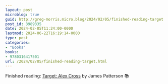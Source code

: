 ```yaml
---
layout: post
microblog: true
guid: http://greg-morris.micro.blog/2024/02/05/finished-reading-target.html
post_id: 3989335
date: 2024-02-05T11:24:00-0000
lastmod: 2024-06-22T16:19:14-0000
type: post
categories:
- "Books"
books:
- 9780316417501
url: /2024/02/05/finished-reading-target.html
---
```

Finished reading: [Target: Alex Cross](https://micro.blog/books/9780316417501) by James Patterson 📚
